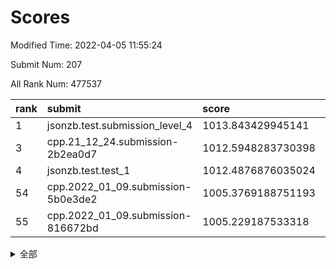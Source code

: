 # Scores

Modified Time: 2022-04-05 11:55:24

Submit Num: 207

All Rank Num: 477537

| rank |               submit               |       score        |       sigma        | pk_num |
| :--- | :--------------------------------- | :----------------- | :----------------- | :----- |
| 1    | jsonzb.test.submission_level_4     | 1013.843429945141  | 0.8177246621193929 | 9232   |
| 3    | cpp.21_12_24.submission-2b2ea0d7   | 1012.5948283730398 | 0.7718734233221864 | 9226   |
| 4    | jsonzb.test.test_1                 | 1012.4876876035024 | 0.8114211417737344 | 9223   |
| 54   | cpp.2022_01_09.submission-5b0e3de2 | 1005.3769188751193 | 0.7255383551750229 | 9225   |
| 55   | cpp.2022_01_09.submission-816672bd | 1005.229187533318  | 0.7259689798393512 | 9224   |


<details>
<summary>全部</summary>

| rank |                 submit                 |       score        |       sigma        | pk_num |
| :--- | :------------------------------------- | :----------------- | :----------------- | :----- |
| 1    | jsonzb.test.submission_level_4         | 1013.843429945141  | 0.8177246621193929 | 9232   |
| 2    | gobigger.level_3.submission_level_3_10 | 1013.1948357867097 | 0.7825638675103824 | 9228   |
| 3    | cpp.21_12_24.submission-2b2ea0d7       | 1012.5948283730398 | 0.7718734233221864 | 9226   |
| 4    | jsonzb.test.test_1                     | 1012.4876876035024 | 0.8114211417737344 | 9223   |
| 5    | gobigger.level_3.submission_level_3_21 | 1011.6388997831234 | 0.7587787951639414 | 9227   |
| 6    | gobigger.level_3.submission_level_3_39 | 1011.5230607781749 | 0.7518337094011193 | 9231   |
| 7    | gobigger.level_3.submission_level_3_7  | 1011.1552991321258 | 0.7431770216623999 | 9228   |
| 8    | gobigger.level_3.submission_level_3_8  | 1011.1478601041014 | 0.7730388203126713 | 9229   |
| 9    | gobigger.level_3.submission_level_3_13 | 1011.0548846926487 | 0.7857475258340078 | 9232   |
| 10   | gobigger.level_3.submission_level_3_43 | 1010.9458539755436 | 0.7911402569531204 | 9228   |
| 11   | gobigger.level_3.submission_level_3_4  | 1010.8499995277624 | 0.7597812989908435 | 9230   |
| 12   | gobigger.level_3.submission_level_3_25 | 1010.8443556927099 | 0.7586538205722855 | 9235   |
| 13   | gobigger.level_3.submission_level_3_19 | 1010.8367693683812 | 0.7404374891433965 | 9235   |
| 14   | gobigger.level_3.submission_level_3_22 | 1010.8304288164715 | 0.7596842874153674 | 9228   |
| 15   | gobigger.level_3.submission_level_3_42 | 1010.7431560368387 | 0.7631066751918605 | 9232   |
| 16   | gobigger.level_3.submission_level_3_48 | 1010.6194465423731 | 0.765171727391327  | 9234   |
| 17   | gobigger.level_3.submission_level_3_36 | 1010.6168506189719 | 0.7498833117378674 | 9224   |
| 18   | gobigger.level_3.submission_level_3_12 | 1010.6007719232375 | 0.7868692962698669 | 9229   |
| 19   | gobigger.level_3.submission_level_3_16 | 1010.5838793436484 | 0.7729311612652671 | 9230   |
| 20   | gobigger.level_3.submission_level_3_35 | 1010.529447309491  | 0.7568141164837374 | 9230   |
| 21   | gobigger.level_3.submission_level_3_11 | 1010.506494088928  | 0.7560535356698126 | 9228   |
| 22   | gobigger.level_3.submission_level_3_5  | 1010.413016112266  | 0.7645143500277974 | 9227   |
| 23   | gobigger.level_3.submission_level_3_49 | 1010.3743835683891 | 0.7618944530342561 | 9226   |
| 24   | gobigger.level_3.submission_level_3_1  | 1010.370710565682  | 0.7588793029810504 | 9227   |
| 25   | gobigger.level_3.submission_level_3_17 | 1010.2135777139365 | 0.7540746926166766 | 9229   |
| 26   | gobigger.level_3.submission_level_3_26 | 1010.1611735616844 | 0.7570219751850467 | 9222   |
| 27   | gobigger.level_3.submission_level_3_2  | 1010.1213714716064 | 0.7619139478274299 | 9226   |
| 28   | gobigger.level_3.submission_level_3_31 | 1010.1102097646899 | 0.7574248973846078 | 9228   |
| 29   | gobigger.level_3.submission_level_3_29 | 1010.1075916319621 | 0.7562653847594978 | 9227   |
| 30   | gobigger.level_3.submission_level_3_44 | 1010.0472933413743 | 0.7573365668456262 | 9229   |
| 31   | gobigger.level_3.submission_level_3_41 | 1009.9912615952084 | 0.7778907897673571 | 9222   |
| 32   | gobigger.level_3.submission_level_3_14 | 1009.9829949468541 | 0.7490352351435149 | 9233   |
| 33   | gobigger.level_3.submission_level_3_0  | 1009.9550837447233 | 0.7776795761204007 | 9228   |
| 34   | gobigger.level_3.submission_level_3_18 | 1009.83407028673   | 0.7370380189051758 | 9229   |
| 35   | gobigger.level_3.submission_level_3_45 | 1009.7043111863286 | 0.740415129936749  | 9231   |
| 36   | gobigger.level_3.submission_level_3_20 | 1009.6850877564034 | 0.7387149036798019 | 9229   |
| 37   | gobigger.level_3.submission_level_3_3  | 1009.5634939002911 | 0.7460665792073493 | 9227   |
| 38   | gobigger.level_3.submission_level_3_37 | 1009.4286628505689 | 0.7633831037352868 | 9232   |
| 39   | gobigger.level_3.submission_level_3_38 | 1009.4063698588858 | 0.7481767194304073 | 9228   |
| 40   | gobigger.level_3.submission_level_3_9  | 1009.3887505175335 | 0.7591774490031677 | 9226   |
| 41   | gobigger.level_3.submission_level_3_47 | 1009.3856422562574 | 0.7606145513956705 | 9228   |
| 42   | gobigger.level_3.submission_level_3_40 | 1009.3295842262269 | 0.7505342018930259 | 9223   |
| 43   | gobigger.level_3.submission_level_3_28 | 1009.2648856428176 | 0.7225203562553064 | 9227   |
| 44   | gobigger.level_3.submission_level_3_15 | 1009.2443772798339 | 0.7491421739899945 | 9228   |
| 45   | gobigger.level_3.submission_level_3_32 | 1009.1318417772047 | 0.7598800962583186 | 9229   |
| 46   | gobigger.level_3.submission_level_3_27 | 1009.1200997937214 | 0.7724545763769806 | 9229   |
| 47   | gobigger.level_3.submission_level_3_46 | 1009.115413481404  | 0.7384053306485278 | 9230   |
| 48   | gobigger.level_3.submission_level_3_23 | 1009.071369587401  | 0.7526276937405102 | 9231   |
| 49   | gobigger.level_3.submission_level_3_6  | 1008.82909856111   | 0.7527398178840097 | 9230   |
| 50   | gobigger.level_3.submission_level_3_30 | 1008.6364721709225 | 0.7429162958270402 | 9216   |
| 51   | gobigger.level_3.submission_level_3_34 | 1008.0890681183087 | 0.7455251271904957 | 9229   |
| 52   | gobigger.level_3.submission_level_3_24 | 1008.0346300716693 | 0.7353125177136306 | 9224   |
| 53   | gobigger.level_3.submission_level_3_33 | 1007.694197940876  | 0.7306598172602512 | 9223   |
| 54   | cpp.2022_01_09.submission-5b0e3de2     | 1005.3769188751193 | 0.7255383551750229 | 9225   |
| 55   | cpp.2022_01_09.submission-816672bd     | 1005.229187533318  | 0.7259689798393512 | 9224   |
| 56   | gobigger.level_1.submission_level_1_24 | 1004.5304810989118 | 0.7205681431309232 | 9226   |
| 57   | gobigger.level_1.submission_level_1_23 | 1004.4856668085438 | 0.7260279386393754 | 9232   |
| 58   | gobigger.level_1.submission_level_1_34 | 1004.4391830893112 | 0.7055728564524011 | 9231   |
| 59   | gobigger.level_1.submission_level_1_42 | 1004.1639905193706 | 0.7071409404095252 | 9229   |
| 60   | gobigger.level_1.submission_level_1_0  | 1004.1050094488992 | 0.7236573029377634 | 9226   |
| 61   | gobigger.level_1.submission_level_1_3  | 1004.0585361894836 | 0.7254088740549729 | 9227   |
| 62   | gobigger.level_1.submission_level_1_29 | 1003.9765608790193 | 0.7268634170344803 | 9229   |
| 63   | gobigger.level_1.submission_level_1_6  | 1003.8660072287154 | 0.7268458935908795 | 9219   |
| 64   | gobigger.level_1.submission_level_1_26 | 1003.7878945474548 | 0.7150486366094588 | 9228   |
| 65   | gobigger.level_1.submission_level_1_21 | 1003.7855211208874 | 0.7151697027310673 | 9230   |
| 66   | gobigger.level_1.submission_level_1_45 | 1003.7477060558931 | 0.7156466091047999 | 9226   |
| 67   | gobigger.level_1.submission_level_1_32 | 1003.7472653794432 | 0.7158430655306048 | 9228   |
| 68   | gobigger.level_1.submission_level_1_13 | 1003.6623733819383 | 0.7240323462112102 | 9233   |
| 69   | gobigger.level_1.submission_level_1_30 | 1003.6530028417695 | 0.7116024459798934 | 9230   |
| 70   | gobigger.level_1.submission_level_1_2  | 1003.597678521983  | 0.7224261920001148 | 9222   |
| 71   | gobigger.level_1.submission_level_1_28 | 1003.4932737031079 | 0.7144758069732202 | 9228   |
| 72   | gobigger.level_1.submission_level_1_9  | 1003.4899643563973 | 0.708856508236948  | 9229   |
| 73   | gobigger.level_1.submission_level_1_16 | 1003.4487980852571 | 0.723126680144034  | 9228   |
| 74   | gobigger.level_1.submission_level_1_4  | 1003.3827672924959 | 0.7095385035269262 | 9227   |
| 75   | gobigger.level_1.submission_level_1_17 | 1003.3507629824293 | 0.7079980139102121 | 9234   |
| 76   | gobigger.level_1.submission_level_1_22 | 1003.3276327817713 | 0.7060532978912452 | 9231   |
| 77   | gobigger.level_1.submission_level_1_44 | 1003.3091882625881 | 0.7225599345328187 | 9231   |
| 78   | gobigger.level_1.submission_level_1_43 | 1003.2828679179238 | 0.7073898655030985 | 9223   |
| 79   | gobigger.level_1.submission_level_1_48 | 1003.2699702555789 | 0.7175327344821743 | 9228   |
| 80   | gobigger.level_1.submission_level_1_36 | 1003.2589768652406 | 0.7176857185553958 | 9231   |
| 81   | gobigger.level_1.submission_level_1_41 | 1003.2415209403548 | 0.7200216372239728 | 9226   |
| 82   | gobigger.level_1.submission_level_1_35 | 1003.2139796811522 | 0.7221059930122791 | 9232   |
| 83   | gobigger.level_1.submission_level_1_11 | 1002.9846118791547 | 0.7167179708562001 | 9232   |
| 84   | gobigger.level_1.submission_level_1_38 | 1002.9423555232187 | 0.7051163016139336 | 9229   |
| 85   | gobigger.level_1.submission_level_1_15 | 1002.8353923028254 | 0.709224697446383  | 9231   |
| 86   | gobigger.level_1.submission_level_1_39 | 1002.7786260555134 | 0.7137798869705425 | 9226   |
| 87   | gobigger.level_1.submission_level_1_18 | 1002.7755743411174 | 0.7282305432709012 | 9222   |
| 88   | gobigger.level_1.submission_level_1_25 | 1002.7138731859923 | 0.7262435474944121 | 9228   |
| 89   | gobigger.level_1.submission_level_1_19 | 1002.7039809354155 | 0.7107757894140816 | 9228   |
| 90   | gobigger.level_1.submission_level_1_40 | 1002.6862745615995 | 0.7087566707519324 | 9226   |
| 91   | gobigger.level_1.submission_level_1_33 | 1002.6385153723763 | 0.7186968152752318 | 9227   |
| 92   | gobigger.level_1.submission_level_1_47 | 1002.5935492657491 | 0.7218360035962978 | 9224   |
| 93   | gobigger.level_1.submission_level_1_10 | 1002.5877004684202 | 0.7105838986163039 | 9225   |
| 94   | gobigger.level_1.submission_level_1_7  | 1002.4960322362219 | 0.7088746702190009 | 9233   |
| 95   | gobigger.level_1.submission_level_1_1  | 1002.4896141003579 | 0.7034524268913414 | 9229   |
| 96   | gobigger.level_1.submission_level_1_37 | 1002.4531764835414 | 0.70548346681239   | 9228   |
| 97   | gobigger.level_1.submission_level_1_5  | 1002.4254278027585 | 0.7222410667523513 | 9223   |
| 98   | gobigger.level_1.submission_level_1_31 | 1002.4101908420995 | 0.7143734208725352 | 9226   |
| 99   | gobigger.level_1.submission_level_1_20 | 1002.2761173784977 | 0.7120759675810534 | 9233   |
| 100  | gobigger.level_1.submission_level_1_14 | 1002.0393360020697 | 0.7096493745735126 | 9226   |
| 101  | gobigger.level_1.submission_level_1_49 | 1001.9940331138715 | 0.7181950967306723 | 9228   |
| 102  | gobigger.level_1.submission_level_1_8  | 1001.9358615586902 | 0.7127232051535445 | 9222   |
| 103  | gobigger.level_1.submission_level_1_46 | 1001.921023318399  | 0.7128665255361145 | 9225   |
| 104  | gobigger.level_1.submission_level_1_27 | 1001.9130941588913 | 0.7075112742518915 | 9225   |
| 105  | gobigger.level_1.submission_level_1_12 | 1001.3660891963048 | 0.7082382422395178 | 9231   |
| 106  | gobigger.random.submission_random_39   | 997.1441382037145  | 0.7168821812348463 | 9230   |
| 107  | gobigger.random.submission_random_23   | 997.0058456847149  | 0.7015030462945662 | 9227   |
| 108  | gobigger.random.submission_random_3    | 996.8900483534826  | 0.706781610586102  | 9225   |
| 109  | gobigger.random.submission_random_4    | 996.8350242656791  | 0.7030389094135644 | 9227   |
| 110  | gobigger.random.submission_random_35   | 996.8262897297716  | 0.7058903655316859 | 9235   |
| 111  | gobigger.random.submission_random_31   | 996.814386216113   | 0.703206504888627  | 9225   |
| 112  | gobigger.random.submission_random_20   | 996.7997439112268  | 0.6946518301723698 | 9225   |
| 113  | gobigger.random.submission_random_27   | 996.7317971505973  | 0.7057248674035979 | 9225   |
| 114  | gobigger.random.submission_random_14   | 996.7049153327714  | 0.707956516061083  | 9228   |
| 115  | gobigger.random.submission_random_37   | 996.6711736500002  | 0.7040055065083066 | 9233   |
| 116  | gobigger.random.submission_random_1    | 996.6288403513586  | 0.7190156219149328 | 9229   |
| 117  | gobigger.random.submission_random_11   | 996.6187934144256  | 0.7119796693730449 | 9227   |
| 118  | gobigger.random.submission_random_22   | 996.595983190704   | 0.714732572832218  | 9229   |
| 119  | gobigger.random.submission_random_24   | 996.5480961794643  | 0.7082897465577647 | 9228   |
| 120  | gobigger.random.submission_random_8    | 996.5391957273199  | 0.713401027440841  | 9226   |
| 121  | gobigger.random.submission_random_43   | 996.4398131471712  | 0.7022067883077933 | 9228   |
| 122  | gobigger.random.submission_random_34   | 996.4317723994487  | 0.7181065322825962 | 9226   |
| 123  | gobigger.random.submission_random_7    | 996.3888598990036  | 0.7278846257006483 | 9229   |
| 124  | gobigger.random.submission_random_41   | 996.3521088050546  | 0.7054632657111549 | 9224   |
| 125  | gobigger.random.submission_random_49   | 996.3295314866331  | 0.7073953050666951 | 9226   |
| 126  | gobigger.random.submission_random_42   | 996.294056002201   | 0.7177976210387158 | 9229   |
| 127  | gobigger.random.submission_random_25   | 996.2858736932507  | 0.7133463361054706 | 9228   |
| 128  | gobigger.random.submission_random_36   | 996.2511591646636  | 0.7085880081278544 | 9227   |
| 129  | gobigger.random.submission_random_12   | 996.2137101907448  | 0.7144764631876671 | 9231   |
| 130  | gobigger.random.submission_random_32   | 996.1500337604501  | 0.7163695855364786 | 9232   |
| 131  | gobigger.random.submission_random_2    | 996.1364348956279  | 0.7060322757455315 | 9234   |
| 132  | gobigger.random.submission_random_16   | 996.1277130986801  | 0.7161832909431579 | 9230   |
| 133  | gobigger.random.submission_random_38   | 996.0152864205288  | 0.7097458383544968 | 9231   |
| 134  | gobigger.random.submission_random_28   | 996.0106025971729  | 0.7039616416905186 | 9228   |
| 135  | gobigger.random.submission_random_13   | 995.8984242007042  | 0.710381892675631  | 9224   |
| 136  | gobigger.random.submission_random_15   | 995.8351518739878  | 0.7065842192522934 | 9228   |
| 137  | gobigger.random.submission_random_33   | 995.8081690635039  | 0.7091438176692199 | 9225   |
| 138  | gobigger.random.submission_random_44   | 995.751694377039   | 0.7089672509504581 | 9228   |
| 139  | gobigger.random.submission_random_18   | 995.7173329482636  | 0.7218705651777698 | 9227   |
| 140  | gobigger.random.submission_random_19   | 995.7037055048852  | 0.7000067101829283 | 9231   |
| 141  | gobigger.random.submission_random_21   | 995.6740901227839  | 0.7101862325816203 | 9228   |
| 142  | gobigger.random.submission_random_26   | 995.6667049957271  | 0.7262394385105586 | 9236   |
| 143  | gobigger.random.submission_random_46   | 995.6298496361243  | 0.7153192189309714 | 9219   |
| 144  | gobigger.random.submission_random_10   | 995.5745146549359  | 0.7117490088966499 | 9233   |
| 145  | gobigger.random.submission_random_40   | 995.5004256771496  | 0.7180133742758086 | 9230   |
| 146  | gobigger.random.submission_random_5    | 995.3875197874584  | 0.7224046417520749 | 9229   |
| 147  | gobigger.random.submission_random_17   | 995.3258802369438  | 0.7157829090047569 | 9230   |
| 148  | gobigger.random.submission_random_0    | 995.2867491429037  | 0.7137777677822738 | 9229   |
| 149  | gobigger.random.submission_random_30   | 995.197221118194   | 0.7127178363266287 | 9229   |
| 150  | gobigger.random.submission_random_6    | 995.1019739192433  | 0.7120566994835171 | 9229   |
| 151  | gobigger.random.submission_random_29   | 994.9388842188945  | 0.7272371492997589 | 9229   |
| 152  | gobigger.random.submission_random_9    | 994.7337029708104  | 0.7111819299390707 | 9231   |
| 153  | gobigger.random.submission_random_45   | 994.7256600594558  | 0.7070496947068549 | 9225   |
| 154  | gobigger.random.submission_random_47   | 994.2767566952042  | 0.7235075834266007 | 9229   |
| 155  | gobigger.random.submission_random_48   | 994.229306455987   | 0.7264720608027684 | 9225   |
| 156  | gobigger.level_2.submission_level_2_26 | 994.2152786321875  | 0.7360903843479354 | 9226   |
| 157  | gobigger.level_2.submission_level_2_2  | 993.8247273344454  | 0.7304604079755814 | 9230   |
| 158  | gobigger.level_2.submission_level_2_11 | 993.7925911235739  | 0.7491320151751536 | 9225   |
| 159  | gobigger.level_2.submission_level_2_22 | 993.5917225410566  | 0.7074175641725731 | 9229   |
| 160  | gobigger.level_2.submission_level_2_12 | 993.4779151033758  | 0.7271550212856628 | 9224   |
| 161  | gobigger.level_2.submission_level_2_0  | 993.4283557621862  | 0.7335208239135864 | 9234   |
| 162  | gobigger.level_2.submission_level_2_24 | 993.3793048432697  | 0.7350187057569444 | 9223   |
| 163  | gobigger.level_2.submission_level_2_18 | 993.3169018483414  | 0.7295571376982573 | 9229   |
| 164  | gobigger.level_2.submission_level_2_6  | 993.286427575149   | 0.7356171775892597 | 9227   |
| 165  | gobigger.level_2.submission_level_2_42 | 993.2782272278164  | 0.7267199535192624 | 9231   |
| 166  | gobigger.level_2.submission_level_2_13 | 993.200619276096   | 0.7540081967110908 | 9233   |
| 167  | gobigger.level_2.submission_level_2_5  | 993.0944340454217  | 0.7490095368446281 | 9231   |
| 168  | gobigger.level_2.submission_level_2_43 | 993.0943267383204  | 0.7298643642384114 | 9226   |
| 169  | gobigger.level_2.submission_level_2_28 | 993.060074747528   | 0.7354596926464243 | 9225   |
| 170  | gobigger.level_2.submission_level_2_16 | 992.8016229667834  | 0.7257836105476722 | 9222   |
| 171  | gobigger.level_2.submission_level_2_7  | 992.7768796616972  | 0.7229902275138316 | 9228   |
| 172  | gobigger.level_2.submission_level_2_27 | 992.7684032759793  | 0.7309413006463621 | 9227   |
| 173  | gobigger.level_2.submission_level_2_14 | 992.5898303799066  | 0.7312767558530276 | 9226   |
| 174  | gobigger.level_2.submission_level_2_44 | 992.4911209435046  | 0.7521305139678229 | 9229   |
| 175  | gobigger.level_2.submission_level_2_20 | 992.4654928764076  | 0.7336680497644068 | 9227   |
| 176  | gobigger.level_2.submission_level_2_29 | 992.3887189364383  | 0.7292874520940001 | 9227   |
| 177  | gobigger.level_2.submission_level_2_39 | 992.3777785612447  | 0.7408134784822556 | 9225   |
| 178  | gobigger.level_2.submission_level_2_34 | 992.312184011383   | 0.7416306189063898 | 9231   |
| 179  | gobigger.level_2.submission_level_2_15 | 992.282953833351   | 0.7301989858517633 | 9227   |
| 180  | gobigger.level_2.submission_level_2_10 | 992.2546095712274  | 0.7409014325247095 | 9222   |
| 181  | gobigger.level_2.submission_level_2_37 | 992.2247553438534  | 0.7405636965379637 | 9232   |
| 182  | gobigger.level_2.submission_level_2_46 | 992.0179178833031  | 0.7453730528103172 | 9231   |
| 183  | gobigger.level_2.submission_level_2_17 | 991.979547371551   | 0.7530208680336413 | 9224   |
| 184  | gobigger.level_2.submission_level_2_47 | 991.9683097060956  | 0.7445243563804014 | 9221   |
| 185  | gobigger.level_2.submission_level_2_23 | 991.9489853733962  | 0.7454770091836547 | 9227   |
| 186  | gobigger.level_2.submission_level_2_19 | 991.9395605915848  | 0.740952302038297  | 9230   |
| 187  | gobigger.level_2.submission_level_2_25 | 991.9256320199459  | 0.7379099033840982 | 9229   |
| 188  | gobigger.level_2.submission_level_2_35 | 991.8890069052388  | 0.7534571949175772 | 9230   |
| 189  | gobigger.level_2.submission_level_2_3  | 991.7464199787569  | 0.7543333265245815 | 9227   |
| 190  | gobigger.level_2.submission_level_2_31 | 991.7416036973596  | 0.758344298306046  | 9228   |
| 191  | gobigger.level_2.submission_level_2_40 | 991.7293856498196  | 0.7579159511876581 | 9224   |
| 192  | gobigger.level_2.submission_level_2_41 | 991.6116382523696  | 0.7540237435295606 | 9228   |
| 193  | gobigger.level_2.submission_level_2_32 | 991.5910009196385  | 0.75137164945593   | 9226   |
| 194  | gobigger.level_2.submission_level_2_21 | 991.5903026915281  | 0.750000860010854  | 9225   |
| 195  | gobigger.level_2.submission_level_2_49 | 991.5586996421722  | 0.7272824152130131 | 9226   |
| 196  | gobigger.level_2.submission_level_2_33 | 991.3763936192694  | 0.7547160959424527 | 9225   |
| 197  | gobigger.level_2.submission_level_2_38 | 991.2994320089011  | 0.7550551276911494 | 9224   |
| 198  | gobigger.level_2.submission_level_2_30 | 991.2927168287326  | 0.7742767071619502 | 9219   |
| 199  | gobigger.level_2.submission_level_2_48 | 991.2317317862824  | 0.741363841229315  | 9226   |
| 200  | gobigger.level_2.submission_level_2_8  | 991.1933071026227  | 0.7790597797043246 | 9231   |
| 201  | gobigger.level_2.submission_level_2_1  | 991.1410757463315  | 0.7663268500227085 | 9223   |
| 202  | gobigger.level_2.submission_level_2_4  | 991.106323970552   | 0.765097504242592  | 9228   |
| 203  | gobigger.level_2.submission_level_2_9  | 991.0632520031647  | 0.7313594606125265 | 9229   |
| 204  | gobigger.level_2.submission_level_2_45 | 990.7469306993457  | 0.7698106887663336 | 9230   |
| 205  | gobigger.level_2.submission_level_2_36 | 990.6897354319123  | 0.7584649430550754 | 9219   |
| 206  | gobigger.none.submission_none_0        | 978.0371799923834  | 1.4285553772687394 | 9227   |
| 207  | gobigger.none.submission_none_1        | 976.8189890890476  | 1.4078787054872015 | 9230   |

</details>